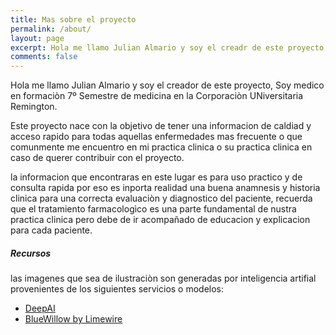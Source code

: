 ```yaml
---
title: Mas sobre el proyecto
permalink: /about/
layout: page
excerpt: Hola me llamo Julian Almario y soy el creadr de este proyecto, Soy medico en formaciòn 7º Semestre de medicina en la Corporaciòn UNiversitaria Remington.
comments: false
---
```


Hola me llamo Julian Almario y soy el creador de este proyecto, Soy medico en formaciòn 7º Semestre de medicina en la Corporaciòn UNiversitaria Remington.

Este proyecto nace con la objetivo de tener una informacion de caldiad y acceso rapido para todas aquellas enfermedades mas frecuente o que comunmente me encuentro en mi practica clinica o su practica clinica en caso de querer contribuir con el proyecto.

la informacion que encontraras en este lugar es para uso practico y de consulta rapida por eso es inporta realidad una buena anamnesis y historia clinica para una correcta evaluaciòn y diagnostico del paciente, recuerda que el tratamiento farmacologìco es una parte fundamental de nustra practica clinica pero debe de ir acompañado de educacion y explicacion para cada paciente.

##### Recursos

las imagenes que sea de ilustraciòn son generadas por inteligencia artifial provenientes de los siguientes servicios o modelos:

- [DeepAI](https://deepai.org)
- [BlueWillow by Limewire](https://www.bluewillow.ai/)

